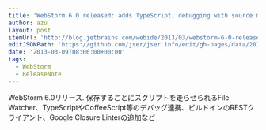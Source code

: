 ```yaml
---
title: 'WebStorm 6.0 released: adds TypeScript, debugging with source maps, fresh UI and much more | WebStorm & PhpStorm Blog'
author: azu
layout: post
itemUrl: 'http://blog.jetbrains.com/webide/2013/03/webstorm-6-0-released-adds-typescript-debugging-with-source-maps-fresh-ui-and-much-more/'
editJSONPath: 'https://github.com/jser/jser.info/edit/gh-pages/data/2013/03/index.json'
date: '2013-03-09T08:06:00+00:00'
tags:
  - WebStorm
  - ReleaseNote
---
```

WebStorm 6.0リリース.
保存するごとにスクリプトを走らせられるFile Watcher、TypeScriptやCoffeeScript等のデバッグ連携、ビルドインのRESTクライアント、Google Closure Linterの追加など
